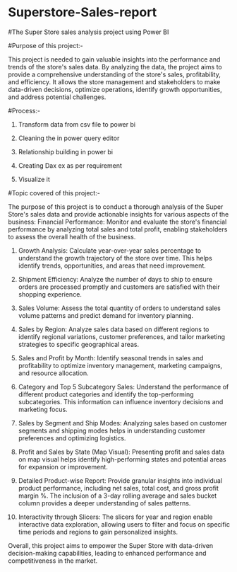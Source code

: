 # Superstore-Sales-report

#The Super Store sales analysis project using Power BI


#Purpose of this project:- 

This project is needed to gain valuable insights into the performance and trends of the store's sales data. By analyzing the data, the project aims to provide a comprehensive understanding of the store's sales, profitability, and efficiency. It allows the store management and stakeholders to make data-driven decisions, optimize operations, identify growth opportunities, and address potential challenges.


#Process:-

1) Transform data from csv file to power bi
   
2) Cleaning the in power query editor

3) Relationship building in power bi

4) Creating Dax ex as per requirement

5) Visualize it


#Topic covered of this project:-

The purpose of this project is to conduct a thorough analysis of the Super Store's sales data and provide actionable insights for various aspects of the business:
Financial Performance: Monitor and evaluate the store's financial performance by analyzing total sales and total profit, enabling stakeholders to assess the overall health of the business.

1) Growth Analysis: Calculate year-over-year sales percentage to understand the growth trajectory of the store over time. This helps identify trends, opportunities, and 
   areas that need improvement.
2) Shipment Efficiency: Analyze the number of days to ship to ensure orders are processed promptly and customers are satisfied with their shopping experience.
   
3) Sales Volume: Assess the total quantity of orders to understand sales volume patterns and predict demand for inventory planning.

4) Sales by Region: Analyze sales data based on different regions to identify regional variations, customer preferences, and tailor marketing strategies to specific 
   geographical areas.
   
5) Sales and Profit by Month: Identify seasonal trends in sales and profitability to optimize inventory management, marketing campaigns, and resource allocation.
   
6) Category and Top 5 Subcategory Sales: Understand the performance of different product categories and identify the top-performing subcategories. This information can 
   influence inventory decisions and marketing focus.
   
7) Sales by Segment and Ship Modes: Analyzing sales based on customer segments and shipping modes helps in understanding customer preferences and optimizing logistics.
   
8) Profit and Sales by State (Map Visual): Presenting profit and sales data on map visual helps identify high-performing states and potential areas for expansion or 
   improvement.

9) Detailed Product-wise Report: Provide granular insights into individual product performance, including net sales, total cost, and gross profit margin %. The inclusion of 
   a 3-day rolling average and sales bucket column provides a deeper understanding of sales patterns.
    
10) Interactivity through Slicers: The slicers for year and region enable interactive data exploration, allowing users to filter and focus on specific time periods and 
    regions to gain personalized insights.

Overall, this project aims to empower the Super Store with data-driven decision-making capabilities, leading to enhanced performance and competitiveness in the market.


